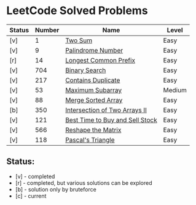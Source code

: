 # LeetCode Solved Problems

| Status | Number | Name                                                                                                 | Level  |
|--------|--------|------------------------------------------------------------------------------------------------------|--------|
| [v]    | 1      | [Two Sum](solutions/1.%20Two%20Sum.go)                                                               | Easy   |
| [v]    | 9      | [Palindrome Number](./solutions/9.%20Palindrome%20Number.go)                                         | Easy   |
| [r]    | 14     | [Longest Common Prefix](./solutions/14.%20Longest%20Common%20Prefix.go)                              | Easy   |
| [v]    | 704    | [Binary Search](./solutions/704.%20Binary%20Search.go)                                               | Easy   |
| [v]    | 217    | [Contains Duplicate](./solutions/217.%20Contains%20Duplicate.go)                                     | Easy   |
| [v]    | 53     | [Maximum Subarray](./solutions/53.%20Maximum%20Subarray.go)                                          | Medium |
| [v]    | 88     | [Merge Sorted Array](./solutions/88.%20Merge%20Sorted%20Array.go)                                    | Easy   |
| [b]    | 350    | [Intersection of Two Arrays II](./solutions/350.%20Intersection%20of%20Two%20Arrays%20II.go)         | Easy   |
| [v]    | 121    | [Best Time to Buy and Sell Stock](./solutions/121.%20Best%20Time%20to%20Buy%20and%20Sell%20Stock.go) | Easy   |
| [v]    | 566    | [Reshape the Matrix](./solutions/566.%20Reshape%20the%20Matrix.go)                                   | Easy   |
| [v]    | 118    | [Pascal's Triangle](./solutions/118.%20Pascal's%20Triangle.go)                                       | Easy   |

Status:
- 
- [v] - completed
- [r] - completed, but various solutions can be explored
- [b] - solution only by bruteforce 
- [c] - current
